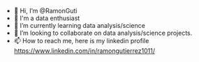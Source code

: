 - 👋 Hi, I’m @RamonGuti
- 👀 I'm a data enthusiast 
- 🌱 I’m currently learning data analysis/science
- 💞️ I’m looking to collaborate on data analysis/science projects.
- 📫 How to reach me, here is my linkedin profile https://www.linkedin.com/in/ramongutierrez1011/

<!---
RamonGuti/RamonGuti is a ✨ special ✨ repository because its `README.md` (this file) appears on your GitHub profile.
You can click the Preview link to take a look at your changes.
--->
